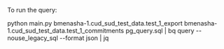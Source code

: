 To run the query:

python main.py bmenasha-1.cud_sud_test_data.test_1_export bmenasha-1.cud_sud_test_data.test_1_commitments pg_query.sql  | bq query --nouse_legacy_sql --format json | jq
